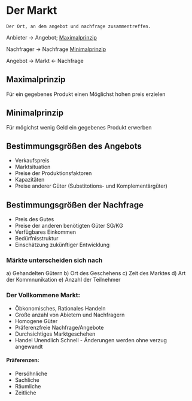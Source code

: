 # Der Markt

`Der Ort, an dem angebot und nachfrage zusammentreffen.`

Anbieter -> Angebot; [Maximalprinzip](#Maximalprinzip)

Nachfrager -> Nachfrage [Minimalprinzip](#Minimalprinzip)

Angebot -> Markt <- Nachfrage

## Maximalprinzip

Für ein gegebenes Produkt einen Möglichst hohen preis erzielen

## Minimalprinzip

Für mögichst wenig Geld ein gegebenes Produkt erwerben

## Bestimmungsgrößen des Angebots

- Verkaufspreis
- Marktsituation
- Preise der Produktionsfaktoren
- Kapazitäten
- Preise anderer Güter (Substitotions- und Komplementärgüter)

## Bestimmungsgrößen der Nachfrage

- Preis des Gutes
- Preise der anderen benötigten Güter SG/KG
- Verfügbares Einkommen
- Bedürfnisstruktur
- Einschätzung zukünftiger Entwicklung

### Märkte unterscheiden sich nach

a) Gehandelten Gütern
b) Ort des Geschehens
c) Zeit des Marktes
d) Art der Kommnunikation
e) Anzahl der Teilnehmer

### Der Vollkommene Markt:
- Öbkonomisches, Rationales Handeln
- Große anzahl von Abietern und Nachfragern
- Homogene Güter
- Präferenzfreie Nachfrage/Angebote
- Durchsichtiges Marktgeschehen
- Handel Unendlich Schnell - Änderungen werden ohne verzug angewandt

#### Präferenzen:
- Persöhnliche
- Sachliche
- Räumliche
- Zeitliche


